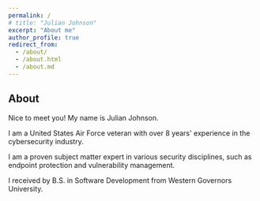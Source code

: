 ```yaml
---
permalink: /
# title: "Julian Johnson"
excerpt: "About me"
author_profile: true
redirect_from: 
  - /about/
  - /about.html
  - /about.md
---
```

## About

Nice to meet you! My name is Julian Johnson.



I am a United States Air Force veteran with over 8 years' experience in the cybersecurity industry.

I am a proven subject matter expert in various security disciplines, such as endpoint protection and vulnerability management.

I received by B.S. in Software Development from Western Governors University.
